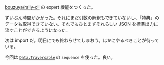 [bouzuya/rally-cli][] の export 機能をつくった。

ずいぶん時間がかかった。それにまだ引数の解釈もできていないし、「特典」のデータも取得できていない。それでもひとまずそれらしい JSON を標準出力に流すことができるようになった。

次は import だ。明日にでも終わらせてしまおう。ほかにやるべきことが待っている。

今回は [`Data.Traversable`](https://pursuit.purescript.org/packages/purescript-foldable-traversable/2.1.0/docs/Data.Traversable#t:Traversable) の `sequence` を使った。良い。

[bouzuya/rally-cli]: https://github.com/bouzuya/rally-cli
